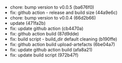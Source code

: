 * chore: bump version to v0.0.5 (ba676f0)
* fix: github action - release and build size (44a9e6c)
* chore: bump version to v0.0.4 (66d2b66)
* update (471fa2b)
* fix: update github action (cb4470a)
* fix: github action build (87d9dde)
* fix: build script - build_dir default cleaning (b190ffe)
* fix: github action build upload-artefacts (6be04a7)
* fix: update github action build (afa8a21)
* fix: update build script (972b47f)